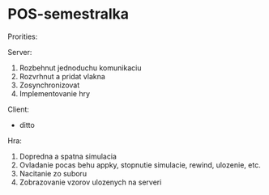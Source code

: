 # POS-semestralka

Prorities:

Server:

1. Rozbehnut jednoduchu komunikaciu
2. Rozvrhnut a pridat vlakna
3. Zosynchronizovat
4. Implementovanie hry

Client:

 - ditto


Hra:

1. Dopredna a spatna simulacia
2. Ovladanie pocas behu appky, stopnutie simulacie, rewind, ulozenie, etc.
3. Nacitanie zo suboru
4. Zobrazovanie vzorov ulozenych na serveri





